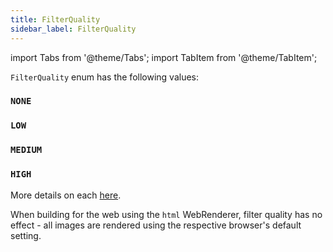 ```yaml
---
title: FilterQuality
sidebar_label: FilterQuality
---
```

import Tabs from '@theme/Tabs';
import TabItem from '@theme/TabItem';

`FilterQuality` enum has the following values:

### `NONE`
### `LOW`
### `MEDIUM`
### `HIGH`

More details on each [here](https://api.flutter.dev/flutter/dart-ui/FilterQuality.html).

When building for the web using the `html` WebRenderer, filter quality has no effect - all images are rendered using the respective browser's default setting.
